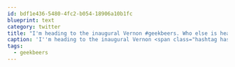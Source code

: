 ```yaml
---
id: bdf1e436-5480-4fc2-b054-18906a10b1fc
blueprint: text
category: twitter
title: "I'm heading to the inaugural Vernon #geekbeers. Who else is heading down? @scdaustin @chadkoh @gunsinger ?"
caption: 'I''m heading to the inaugural Vernon <span class="hashtag hashtag_local">#<a href="http://tweettemp.darylchymko.ca/?tag=geekbeers">geekbeers</a>. Who else is heading down? <span class="username username_linked">@<a href="https://twitter.com/scdaustin" title="Shane Austin">scdaustin</a></span> <span class="username username_linked">@<a href="https://twitter.com/chadkoh" title="Chad Kohalyk">chadkoh</a></span> <span class="username username_linked">@<a href="https://twitter.com/gunsinger" title="Cynthia Gunsinger">gunsinger</a></span> ?'
tags:
  - geekbeers
---
```

